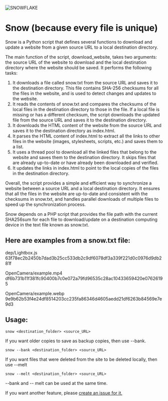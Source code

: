 ![SNOWFLAKE](https://user-images.githubusercontent.com/43807387/223344700-f0cb2109-52a1-48f7-9769-af673d11102d.svg)

# Snow (because every file is unique)
Snow is a Python script that defines several functions to download and update a website from a given source URL to a local destination directory.

The main function of the script, download_website, takes two arguments: the source URL of the website to download and the local destination directory where the website should be saved. It performs the following tasks:

1. It downloads a file called snow.txt from the source URL and saves it to the destination directory. This file contains SHA-256 checksums for all the files in the website, and is used to detect changes and updates to the website.
2. It reads the contents of snow.txt and compares the checksums of the local files in the destination directory to those in the file. If a local file is missing or has a different checksum, the script downloads the updated file from the source URL and saves it to the destination directory.
3. It downloads the HTML content of the website from the source URL and saves it to the destination directory as index.html.
4. It parses the HTML content of index.html to extract all the links to other files in the website (images, stylesheets, scripts, etc.) and saves them to a list.
5. It uses a thread pool to download all the linked files that belong to the website and saves them to the destination directory. It skips files that are already up-to-date or have already been downloaded and verified.
6. It updates the links in index.html to point to the local copies of the files in the destination directory.

Overall, the script provides a simple and efficient way to synchronize a website between a source URL and a local destination directory. It ensures that all the files in the website are up-to-date and consistent with the checksums in snow.txt, and handles parallel downloads of multiple files to speed up the synchronization process.

Snow depends on a PHP script that provides the file path with the current SHA256sum for each file to download/update on a destination computing device in the text file known as snow.txt.

## Here are examples from a snow.txt file:

dep/Lightbox.js	63f78ec2b2450b7dad3b25cc533db2c9df6078df3a339f221d0c0976d9db281f

OpenCamera/example.mp4	df6b731b11f381fc90400b7c0e072a79fd96535c28ac10433659420e07626195

OpenCamera/example.webp	9e9b62b53f4e24df8514203cc235fa86346d4605aedd21df6263b84569e7e9d3

## Usage:
```
snow <destination_folder> <source_URL>
```

If you want older copies to save as backup copies, then use --bank.
```
snow --bank <destination_folder> <source_URL>
```

If you want files that were deleted from the site to be deleted locally, then use --melt
```
snow --melt <destination_folder> <source_URL>
```

--bank and -- melt can be used at the same time.

If you want another feature, please [create an issue for it.](https://github.com/styromaniac/Snow/issues/new)
